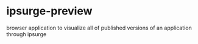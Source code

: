 # ipsurge-preview
browser application to visualize all of published versions of an application through ipsurge
